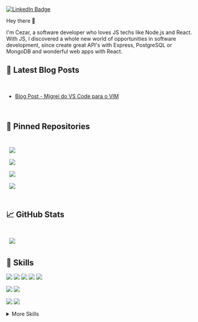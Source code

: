 [![LinkedIn Badge](https://img.shields.io/badge/LinkedIn-Profile-informational?style=flat&logo=linkedin&logoColor=white&color=0D76A8)](https://www.linkedin.com/in/cezar-mezzalira/)

Hey there 👋

I'm Cezar, a software developer who loves JS techs like Node.js and React. With JS, I discovered a whole new world of opportunities in software development, since create great API's with Express, PostgreSQL or MongoDB and wonderful web apps with React.


## 📝 Latest Blog Posts

<br>

<!-- BLOG-POST-LIST:START -->
- [Blog Post - Migrei do VS Code para o VIM](https://dev.to/cezarmzz/migrei-do-vs-code-para-o-vim-4o0p)

<!-- BLOG-POST-LIST:END -->

<br>

## 📌 Pinned Repositories



<br>
<div style="display: flex; flex-direction: column;">
  <a href="https://github.com/cezarmzz/mongodb-small-guide">
    <img align="center" style="margin:0.5rem" src="https://github-readme-stats.vercel.app/api/pin/?username=cezarmzz&repo=mongodb-small-guide&title_color=ffffff&text_color=c9cacc&icon_color=4AB197&bg_color=1A2B34" />
  </a>
  <a href="https://github.com/cezarmzz/bday_messenger">
    <img align="center" style="margin:0.5rem" src="https://github-readme-stats.vercel.app/api/pin/?username=cezarmzz&repo=bday_messenger&title_color=ffffff&text_color=c9cacc&icon_color=4AB197&bg_color=1A2B34" />
  </a>
  <a href="https://github.com/cezarmzz/windows_decrap">
    <img align="center" style="margin:0.5rem" src="https://github-readme-stats.vercel.app/api/pin/?username=cezarmzz&repo=windows_decrap&title_color=ffffff&text_color=c9cacc&icon_color=4AB197&bg_color=1A2B34" />
  </a>
  <a href="https://github.com/cezarmzz/dotfiles">
    <img align="center" style="margin:0.5rem" src="https://github-readme-stats.vercel.app/api/pin/?username=cezarmzz&repo=dotfiles&title_color=ffffff&text_color=c9cacc&icon_color=4AB197&bg_color=1A2B34" />
  </a>
</div>

<br>

## &#x1f4c8; GitHub Stats

<br>

<a href="https://github.com/cezarmzz">
  <img align="center" style="margin:0.5rem" src="https://github-readme-stats.vercel.app/api?username=cezarmzz&show_icons=true&line_height=27&count_private=true&title_color=ffffff&text_color=c9cacc&icon_color=4AB097&bg_color=1A2B34" />
</a>


<br>

## 💼 Skills
![](https://img.shields.io/badge/Code-JavaScript-informational?style=flat&logo=JavaScript&logoColor=white&color=4AB197)
![](https://img.shields.io/badge/Code-TypeScript-informational?style=flat&logo=TypeScript&logoColor=white&color=4AB197)
![](https://img.shields.io/badge/Code-Node.js-informational?style=flat&logo=Node.js&logoColor=white&color=4AB197)
![](https://img.shields.io/badge/Code-Express-informational?style=flat&logo=Express&logoColor=white&color=4AB197)
![](https://img.shields.io/badge/Code-React-informational?style=flat&logo=React&logoColor=white&color=4AB197)

![](https://img.shields.io/badge/Code-MongoDB-informational?style=flat&logo=MongoDB&logoColor=white&color=4AB197)
![](https://img.shields.io/badge/Code-PostgreSQL-informational?style=flat&logo=PostgreSQL&logoColor=white&color=4AB197)

![](https://img.shields.io/badge/Code-Java-informational?style=flat&logo=Java&logoColor=white&color=4AB197)
![](https://img.shields.io/badge/Code-SpringBoot-informational?style=flat&logo=Spring&logoColor=white&color=4AB197)

<details>
<summary>More Skills</summary>
<br>

![](https://img.shields.io/badge/Style-CSS-informational?style=flat&logo=css3&logoColor=white&color=4AB197)
![](https://img.shields.io/badge/Style-Styled_Components-informational?style=flat&logo=StyledComponents&logoColor=white&color=4AB197)

<br>


![](https://img.shields.io/badge/Test-Jest-informational?style=flat&logo=jest&logoColor=white&color=4AB197)
![](https://img.shields.io/badge/Test-Mocha-informational?style=flat&logo=Mocha&logoColor=white&color=4AB197)
![](https://img.shields.io/badge/Test-Cypress-informational?style=flat&logo=Cypress&logoColor=white&color=4AB197)

<br>

![](https://img.shields.io/badge/Tools-Zorin_OS-informational?style=flat&logo=linux&logoColor=white&color=4AB197)
![](https://img.shields.io/badge/Tools-NPM-informational?style=flat&logo=npm&logoColor=white&color=4AB197)
![](https://img.shields.io/badge/Tools-GitHub-informational?style=flat&logo=GitHub&logoColor=white&color=4AB197)
![](https://img.shields.io/badge/Tools-Docker-informational?style=flat&logo=docker&logoColor=white&color=4AB197)
![](https://img.shields.io/badge/Tools-NGINX-informational?style=flat&logo=nginx&logoColor=white&color=4AB197)
![](https://img.shields.io/badge/Tools-Netlify-informational?style=flat&logo=netlify&logoColor=white&color=4AB197)
![](https://img.shields.io/badge/Tools-Postman-informational?style=flat&logo=Postman&logoColor=white&color=4AB197)
![](https://img.shields.io/badge/Tools-GIMP-informational?style=flat&logo=GIMP&logoColor=white&color=4AB197)
![](https://img.shields.io/badge/Tools-Inkscape-informational?style=flat&logo=Inkscape&logoColor=white&color=4AB197)
![](https://img.shields.io/badge/Tools-Figma-informational?style=flat&logo=Figma&logoColor=white&color=4AB197)

</details>
